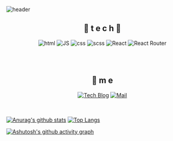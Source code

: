 ![header](https://capsule-render.vercel.app/api?type=waving&color=gradient&height=300&section=header&text=Beom1103🎨&fontSize=70)

<div align=center>

## 🌹 t e c h 🌹

![html](https://img.shields.io/badge/Html-E34F26?style=flat-square&logo=Html5&logoColor=white)
![JS](https://img.shields.io/badge/JavaScript-F7DF1E?style=flat-square&logo=JavaScript&logoColor=black)
![css](https://img.shields.io/badge/CSS-1572B6?style=flat-square&logo=CSS3&logoColor=white)
![scss](https://img.shields.io/badge/Sass-CC6699?style=flat-square&logo=Sass&logoColor=white)
![React](https://img.shields.io/badge/React%20-61DAFB?style=flat-square&logo=React&logoColor=black)
![React Router](https://img.shields.io/badge/ReactRouter%20-CA4245?style=flat-square&logo=ReactRouter&logoColor=black)

<br>

<br>

## 💫 m e 
[![Tech Blog](https://img.shields.io/badge/Blog-FF5722?style=flat-square&logo=blogger&logoColor=white)](https://gogot1103.tistory.com/)  [![Mail](https://img.shields.io/badge/Mail-EA4335?style=flat-square&logo=Gmail&logoColor=white)](mailto:one.gogot1103@naver.com)
<br><br><br>


</div>


[![Anurag's github stats](https://github-readme-stats.vercel.app/api?username=beom1103&show_icons=true&theme=dracula)](https://github.com/anuraghazra/github-readme-stats)
[![Top Langs](https://github-readme-stats.vercel.app/api/top-langs/?username=beom1103&layout=compact&theme=dracula)](https://github.com/anuraghazra/github-readme-stats)






[![Ashutosh's github activity graph](https://activity-graph.herokuapp.com/graph?username=beom1103&theme=dracula)](https://github.com/ashutosh00710/github-readme-activity-graph)
